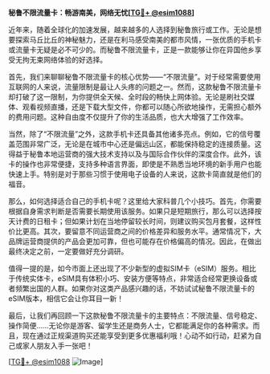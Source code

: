 **秘鲁不限流量卡：畅游南美，网络无忧[[TG💪+ @esim1088](https://t.me/s/esim1088)]**

近年来，随着全球化的加速发展，越来越多的人选择到秘鲁旅行或工作。无论是想要探索马丘比丘的神秘魅力，还是在利马感受南美的都市风情，一张优质的手机卡或流量卡无疑是必不可少的。而秘鲁不限流量卡，正是一款能够让你在异国他乡享受无拘无束网络体验的好选择。

首先，我们来聊聊秘鲁不限流量卡的核心优势——“不限流量”。对于经常需要使用互联网的人来说，流量限制是最让人头疼的问题之一。然而，这款秘鲁不限流量卡却打破了这一限制，为你提供全天候、全时段的畅快上网体验。无论是刷社交媒体、观看视频直播，还是下载大型文件，你都可以随心所欲地操作，无需担心额外的费用问题。这种自由度不仅提升了你的生活品质，也大大增强了工作效率。

当然，除了“不限流量”之外，这款手机卡还具备其他诸多亮点。例如，它的信号覆盖范围非常广泛，无论是在城市中心还是偏远山区，都能保持稳定的连接质量。这得益于秘鲁本地运营商的强大技术支持以及与国际合作伙伴的深度合作。此外，该卡的操作也非常便捷，支持多种语言界面，即使是不熟悉当地环境的新手用户也能快速上手。特别是对于那些习惯于使用电子设备的人来说，这款卡简直就是他们的福音。

那么，如何选择适合自己的手机卡呢？这里给大家科普几个小技巧。首先，你需要根据自身需求判断是否需要长期使用该服务。如果只是短期旅行，那么可以选择按天计费的日租卡；但如果计划在当地停留较长时间，则建议购买包月套餐，这样性价比更高。其次，要留意不同运营商之间的价格差异和服务水平。通常情况下，大品牌运营商提供的产品会更加可靠，但也可能存在价格偏高的情况。因此，在做出最终决定之前，一定要做好充分调研。

值得一提的是，如今市面上还出现了不少新型的虚拟SIM卡（eSIM）服务。相比于传统实体卡，eSIM具有体积小巧、安装方便等特点，非常适合经常更换设备或者频繁出国的人群。如果你对这类产品感兴趣的话，不妨试试秘鲁不限流量卡的eSIM版本，相信它会让你耳目一新！

最后，让我们再回顾一下这款秘鲁不限流量卡的主要特点：不限流量、信号稳定、操作简便……无论你是游客、留学生还是商务人士，它都能满足你的各种需求。而且，现在通过正规渠道购买还能享受到更多优惠福利哦！心动不如行动，赶紧为自己或家人朋友入手一张吧！

[[TG💪+ @esim1088](https://t.me/s/esim1088) ![Image](https://i.postimg.cc/4NQfJmqS/Snipaste-2025-05-13-00-14-12.png)]